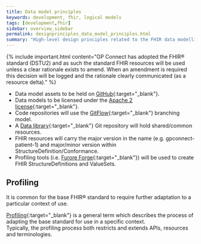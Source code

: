 ```yaml
---
title: Data model principles
keywords: development, fhir, logical models
tags: [development,fhir]
sidebar: overview_sidebar
permalink: designprinciples_data_model_principles.html
summary: "High-level design principles related to the FHIR data modelling aspects of the system"
---
```


{% include important.html content="GP Connect has adopted the FHIR&reg; standard (DSTU2) and as such the standard FHIR resources will be used unless a clear rationale exists to amend. When an amendment is required this decision will be logged and the rationale clearly communicated (as a resource delta)." %}

- Data model assets to be held on [GitHub](https://github.com/nhsconnect/gpconnect-fhir){:target="_blank"}.
- Data models to be licensed under the [Apache 2 license](http://www.apache.org/licenses/LICENSE-2.0){:target="_blank"}.
- Code repositories will use the [GitFlow](http://nvie.com/posts/a-successful-git-branching-model/){:target="_blank"} branching model.
- A [Data library](https://github.com/nhsconnect/gpconnect-fhir){:target="_blank"} Git repository will hold shared/common resources.
- FHIR resources will carry the major version in the name (e.g. gpconnect-patient-1) and major/minor version within StructureDefinition/Conformance.
- Profiling tools (i.e. [Furore Forge](http://fhir.furore.com/Forge){:target="_blank"}) will be used to create FHIR StructureDefinitions and ValueSets.

## Profiling ##

It is common for the base FHIR&reg; standard to require further adaptation to a particular context of use.

[Profiling](https://www.hl7.org/fhir/DSTU2/profiling.html){:target="_blank"} is a general term which describes the process of adapting the base standard for use in a specific context. 
<br/>Typically, the profiling process both restricts and extends APIs, resources and terminologies.
 